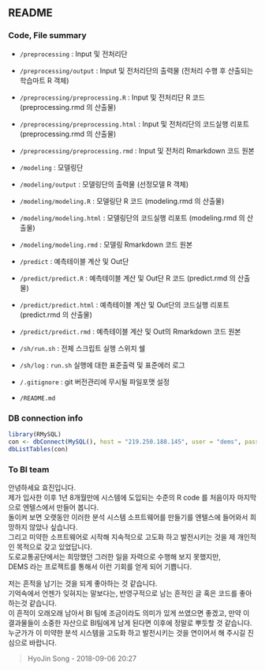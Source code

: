 ## README

### Code, File summary

* `/preprocessing` : Input 및 전처리단
* `/preprocessing/output` : Input 및 전처리단의 출력물 (전처리 수행 후 산출되는 학습마트 R 객체)
* `/preprocessing/preprocessing.R` : Input 및 전처리단 R 코드 (preprocessing.rmd 의 산출물)
* `/preprocessing/preprocessing.html` : Input 및 전처리단의 코드실행 리포트 (preprocessing.rmd 의 산출물)
* `/preprocessing/preprocessing.rmd` : Input 및 전처리 Rmarkdown 코드 원본

* `/modeling` : 모델링단
* `/modeling/output` : 모델링단의 출력물 (선정모델 R 객체)
* `/modeling/modeling.R` : 모델링단 R 코드 (modeling.rmd 의 산출물)
* `/modeling/modeling.html` : 모델링단의 코드실행 리포트 (modeling.rmd 의 산출물)
* `/modeling/modeling.rmd` : 모델링 Rmarkdown 코드 원본

* `/predict` : 예측테이블 계산 및 Out단
* `/predict/predict.R` : 예측테이블 계산 및 Out단 R 코드 (predict.rmd 의 산출물)
* `/predict/predict.html` : 예측테이블 계산 및 Out단의 코드실행 리포트 (predict.rmd 의 산출물)
* `/predict/predict.rmd` : 예측테이블 계산 및 Out의 Rmarkdown 코드 원본

* `/sh/run.sh` : 전체 스크립트 실행 스위치 쉘
* `/sh/log` : `run.sh` 실행에 대한 표준출력 및 표준에러 로그

* `/.gitignore` : git 버전관리에 무시될 파일포맷 설정
* `/README.md`

### DB connection info

```r
library(RMySQL)
con <- dbConnect(MySQL(), host = "219.250.188.145", user = "dems", password = "dems123#", dbname = "demsdb")
dbListTables(con)
```

### To BI team

안녕하세요 효진입니다.  
제가 입사한 이후 1년 8개월만에 시스템에 도입되는 수준의 R code 를 처음이자 마지막으로 엔텔스에서 만들어 봅니다.  
돌이켜 보면 오랫동안 이러한 분석 시스템 소프트웨어를 만들기를 엔텔스에 들어와서 희망하지 않았나 싶습니다.  
그리고 미약한 소프트웨어로 시작해 지속적으로 고도화 하고 발전시키는 것을 제 개인적인 목적으로 갖고 있었답니다.  
도로교통공단에서는 희망했던 그러한 일을 자력으로 수행해 보지 못했지만,  
DEMS 라는 프로젝트를 통해서 이런 기회를 얻게 되어 기쁩니다.  

저는 흔적을 남기는 것을 되게 좋아하는 것 같습니다.  
기억속에서 언젠가 잊혀지는 말보다는, 반영구적으로 남는 흔적인 글 혹은 코드를 좋아 하는것 같습니다.  
이 흔적이 오래오래 남아서 BI 팀에 조금이라도 의미가 있게 쓰였으면 좋겠고, 만약 이 결과물들이 소중한 자산으로 BI팀에게 남게 된다면 이후에 정말로 뿌듯할 것 같습니다.  
누군가가 이 미약한 분석 시스템을 고도화 하고 발전시키는 것을 연이어서 해 주시길 진심으로 바랍니다.  

> HyoJin Song - 2018-09-06 20:27